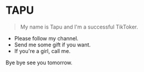 # TAPU

> My name is Tapu and I'm a successful TikToker.

- Please follow my channel.
- Send me some gift if you want.
- If you're a girl, call me.
  
Bye bye see you tomorrow.
